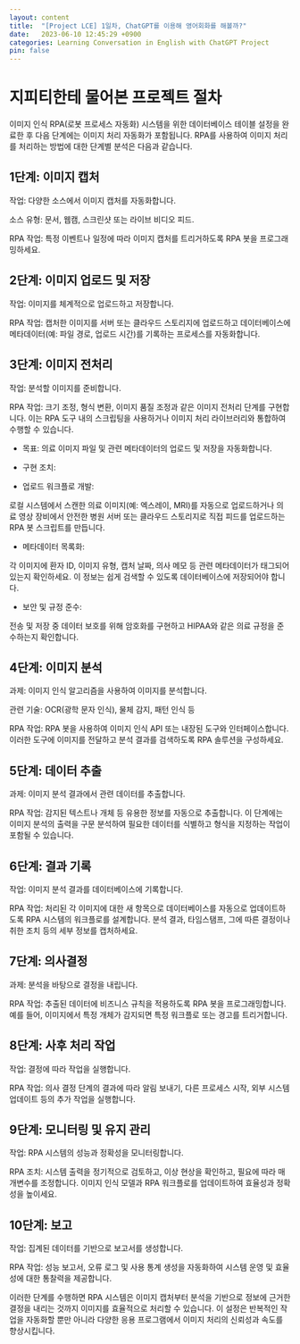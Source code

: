 ```yaml
---
layout: content
title:  "[Project LCE] 1일차, ChatGPT를 이용해 영어회화를 해볼까?"
date:   2023-06-10 12:45:29 +0900
categories: Learning Conversation in English with ChatGPT Project
pin: false
---
```




# 지피티한테 물어본 프로젝트 절차
이미지 인식 RPA(로봇 프로세스 자동화) 시스템을 위한 데이터베이스 테이블 설정을 완료한 후 다음 단계에는 이미지 처리 자동화가 포함됩니다. RPA를 사용하여 이미지 처리를 처리하는 방법에 대한 단계별 분석은 다음과 같습니다.



## 1단계: 이미지 캡처
작업: 다양한 소스에서 이미지 캡처를 자동화합니다.


소스 유형: 문서, 웹캠, 스크린샷 또는 라이브 비디오 피드.

RPA 작업: 특정 이벤트나 일정에 따라 이미지 캡처를 트리거하도록 RPA 봇을 프로그래밍하세요.




## 2단계: 이미지 업로드 및 저장
작업: 이미지를 체계적으로 업로드하고 저장합니다.


RPA 작업: 캡처한 이미지를 서버 또는 클라우드 스토리지에 업로드하고 데이터베이스에 메타데이터(예: 파일 경로, 업로드 시간)를 기록하는 프로세스를 자동화합니다.



## 3단계: 이미지 전처리
작업: 분석할 이미지를 준비합니다.


RPA 작업: 크기 조정, 형식 변환, 이미지 품질 조정과 같은 이미지 전처리 단계를 구현합니다. 이는 RPA 도구 내의 스크립팅을 사용하거나 이미지 처리 라이브러리와 통합하여 수행할 수 있습니다.


- 목표: 의료 이미지 파일 및 관련 메타데이터의 업로드 및 저장을 자동화합니다.

- 구현 조치:

- 업로드 워크플로 개발: 

로컬 시스템에서 스캔한 의료 이미지(예: 엑스레이, MRI)를 자동으로 업로드하거나 의료 영상 장비에서 안전한 병원 서버 또는 클라우드 스토리지로 직접 피드를 업로드하는 RPA 봇 스크립트를 만듭니다.

- 메타데이터 목록화: 

각 이미지에 환자 ID, 이미지 유형, 캡처 날짜, 의사 메모 등 관련 메타데이터가 태그되어 있는지 확인하세요. 이 정보는 쉽게 검색할 수 있도록 데이터베이스에 저장되어야 합니다.

- 보안 및 규정 준수: 

전송 및 저장 중 데이터 보호를 위해 암호화를 구현하고 HIPAA와 같은 의료 규정을 준수하는지 확인합니다.



## 4단계: 이미지 분석
과제: 이미지 인식 알고리즘을 사용하여 이미지를 분석합니다.


관련 기술: OCR(광학 문자 인식), 물체 감지, 패턴 인식 등

RPA 작업: RPA 봇을 사용하여 이미지 인식 API 또는 내장된 도구와 인터페이스합니다. 이러한 도구에 이미지를 전달하고 분석 결과를 검색하도록 RPA 솔루션을 구성하세요.




## 5단계: 데이터 추출
과제: 이미지 분석 결과에서 관련 데이터를 추출합니다.


RPA 작업: 감지된 텍스트나 개체 등 유용한 정보를 자동으로 추출합니다. 이 단계에는 이미지 분석의 출력을 구문 분석하여 필요한 데이터를 식별하고 형식을 지정하는 작업이 포함될 수 있습니다.




## 6단계: 결과 기록
작업: 이미지 분석 결과를 데이터베이스에 기록합니다.


RPA 작업: 처리된 각 이미지에 대한 새 항목으로 데이터베이스를 자동으로 업데이트하도록 RPA 시스템의 워크플로를 설계합니다. 분석 결과, 타임스탬프, 그에 따른 결정이나 취한 조치 등의 세부 정보를 캡처하세요.




## 7단계: 의사결정
과제: 분석을 바탕으로 결정을 내립니다.


RPA 작업: 추출된 데이터에 비즈니스 규칙을 적용하도록 RPA 봇을 프로그래밍합니다. 예를 들어, 이미지에서 특정 개체가 감지되면 특정 워크플로 또는 경고를 트리거합니다.




## 8단계: 사후 처리 작업
작업: 결정에 따라 작업을 실행합니다.


RPA 작업: 의사 결정 단계의 결과에 따라 알림 보내기, 다른 프로세스 시작, 외부 시스템 업데이트 등의 추가 작업을 실행합니다.




## 9단계: 모니터링 및 유지 관리
작업: RPA 시스템의 성능과 정확성을 모니터링합니다.


RPA 조치: 시스템 출력을 정기적으로 검토하고, 이상 현상을 확인하고, 필요에 따라 매개변수를 조정합니다. 이미지 인식 모델과 RPA 워크플로를 업데이트하여 효율성과 정확성을 높이세요.




## 10단계: 보고
작업: 집계된 데이터를 기반으로 보고서를 생성합니다.


RPA 작업: 성능 보고서, 오류 로그 및 사용 통계 생성을 자동화하여 시스템 운영 및 효율성에 대한 통찰력을 제공합니다.

이러한 단계를 수행하면 RPA 시스템은 이미지 캡처부터 분석을 기반으로 정보에 근거한 결정을 내리는 것까지 이미지를 효율적으로 처리할 수 있습니다. 이 설정은 반복적인 작업을 자동화할 뿐만 아니라 다양한 응용 프로그램에서 이미지 처리의 신뢰성과 속도를 향상시킵니다.


